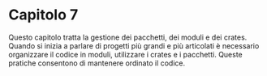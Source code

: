 # Capitolo 7

Questo capitolo tratta la gestione dei pacchetti, dei moduli e dei crates. Quando si inizia a parlare di progetti più grandi e più articolati è necessario organizzare il codice in moduli, utilizzare i crates e i pacchetti. Queste pratiche consentono di mantenere ordinato il codice.
